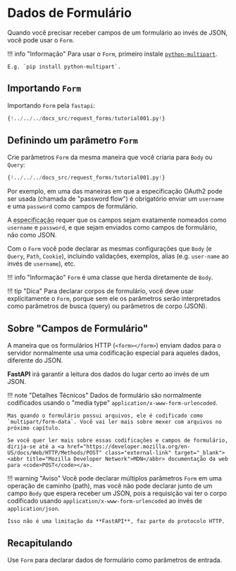 # Dados de Formulário

Quando você precisar receber campos de um formulário ao invés de JSON, você pode usar o `Form`.

!!! info "Informação"
    Para usar o `Form`, primeiro instale <a href="https://andrew-d.github.io/python-multipart/" class="external-link" target="_blank">`python-multipart`</a>.

    E.g. `pip install python-multipart`.

## Importando `Form`

Importando `Form` pela `fastapi`:

```Python hl_lines="1"
{!../../../docs_src/request_forms/tutorial001.py!}
```

## Definindo um parâmetro `Form`

Crie parâmetros `Form` da mesma maneira que você criaria para `Body` ou `Query`:

```Python hl_lines="7"
{!../../../docs_src/request_forms/tutorial001.py!}
```

Por exemplo, em uma das maneiras em que a especificação OAuth2 pode ser usada (chamada de "password flow") é obrigatório enviar um `username` e uma `password` como campos de formulário.

A <abbr title="specification">especificação</abbr> requer que os campos sejam exatamente nomeados como `username` e `password`, e que sejam enviados como campos de formulário, não como JSON.

Com o `Form` você pode declarar as mesmas configurações que `Body` (e `Query`, `Path`, `Cookie`), incluindo validações, exemplos, alias (e.g. `user-name` ao invés de `username`), etc.

!!! info "Informação"
    `Form` é uma classe que herda diretamente de `Body`.

!!! tip "Dica"
    Para declarar corpos de formulário, você deve usar explicitamente o `Form`, porque sem ele os parâmetros serão interpretados como parâmetros de busca (query) ou parâmetros de corpo (JSON).

## Sobre "Campos de Formulário"

A maneira que os formulários HTTP (`<form></form>`) enviam dados para o servidor normalmente usa uma codificação especial para aqueles dados, diferente do JSON.

**FastAPI** irá garantir a leitura dos dados do lugar certo ao invés de um JSON.

!!! note "Detalhes Técnicos"
    Dados de formulário são normalmente codificados usando o "media type" `application/x-www-form-urlencoded`.

    Mas quando o formulário possui arquivos, ele é codificado como `multipart/form-data`. Você vai ler mais sobre mexer com arquivos no próximo capítulo.

    Se você quer ler mais sobre essas codificações e campos de formulário, dirija-se até a <a href="https://developer.mozilla.org/en-US/docs/Web/HTTP/Methods/POST" class="external-link" target="_blank"><abbr title="Mozilla Developer Network">MDN</abbr> documentação da web para <code>POST</code></a>.

!!! warning "Aviso"
    Você pode declarar múltiplos parâmetros `Form` em uma operação de caminho (path), mas você não pode declarar junto de um campo `Body` que espera receber um JSON, pois a requisição vai ter o corpo codificado usando `application/x-www-form-urlencoded` ao invés de  `application/json`.

    Isso não é uma limitação da **FastAPI**, faz parte do protocolo HTTP.

## Recapitulando

Use `Form` para declarar dados de formulário como parâmetros de entrada.

